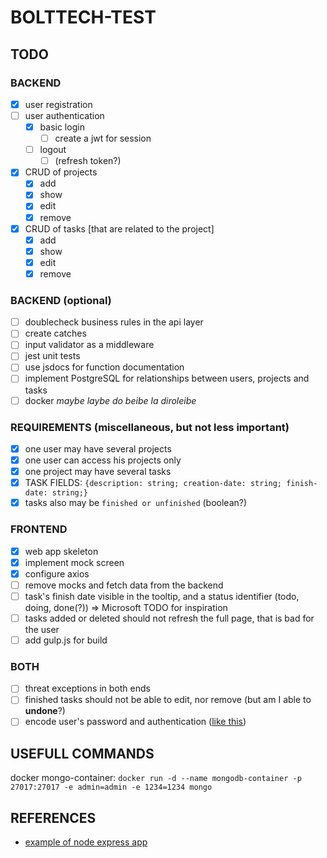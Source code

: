 # BOLTTECH-TEST

## TODO

### BACKEND

- [x] user registration
- [ ] user authentication
  - [x] basic login
    - [ ] create a jwt for session
  - [ ] logout
    - [ ] (refresh token?)
- [x] CRUD of projects
  - [x] add
  - [x] show
  - [x] edit
  - [x] remove
- [x] CRUD of tasks [that are related to the project]
  - [x] add
  - [x] show
  - [x] edit
  - [x] remove

### BACKEND (optional)

- [ ] doublecheck business rules in the api layer
- [ ] create catches
- [ ] input validator as a middleware
- [ ] jest unit tests
- [ ] use jsdocs for function documentation
- [ ] implement PostgreSQL for relationships between users, projects and tasks
- [ ] docker *maybe laybe do beibe la diroleibe*

### REQUIREMENTS (miscellaneous, but not less important)

- [x] one user may have several projects
- [x] one user can access his projects only
- [x] one project may have several tasks
- [x] TASK FIELDS: ``{description: string; creation-date: string; finish-date: string;}``
- [x] tasks also may be ``finished or unfinished`` (boolean?)

### FRONTEND

- [x] web app skeleton
- [x] implement mock screen
- [x] configure axios
- [ ] remove mocks and fetch data from the backend
- [ ] task's finish date visible in the tooltip, and a status identifier (todo, doing, done(?)) => Microsoft TODO for inspiration
- [ ] tasks added or deleted should not refresh the full page, that is bad for the user
- [ ] add gulp.js for build

### BOTH

- [ ] threat exceptions in both ends
- [ ] finished tasks should not be able to edit, nor remove (but am I able to **undone**?)
- [ ] encode user's password and authentication ([like this](https://cloud.google.com/blog/products/identity-security/account-authentication-and-password-management-best-practices))

## USEFULL COMMANDS

docker mongo-container: ``docker run -d --name mongodb-container -p 27017:27017 -e admin=admin -e 1234=1234 mongo``

## REFERENCES

- [example of node express app](https://github.com/gothinkster/node-express-realworld-example-app)
